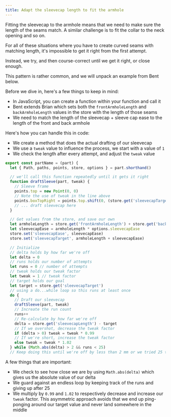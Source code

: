 ```yaml
---
title: Adapt the sleevecap length to fit the armhole
---
```


Fitting the sleevecap to the armhole means that we need to make sure the length
of the seams match. A similar challenge is to fit the collar to the neck
opening and so on.

For all of these situations where you have to create curved seams with matching
length, it's impossible to get it right from the first attempt.

Instead, we try, and then course-correct until we get it right, or close enough.

This pattern is rather common, and we will unpack an example from Bent below.

Before we dive in, here's a few things to keep in mind:

- In JavaScript, you can create a function within your function and call it
- Bent extends Brian which sets both the `frontArmholeLength` and `backArmholeLength` values in the store with the length of those seams
- We need to match the length of the sleevecap + sleeve cap ease to the length of the front and back armhole

Here's how you can handle this in code:

- We create a method that does the actual drafting of our sleevecap
- We use a `tweak` value to influence the process, we start with a value of `1`
- We check the length after every attempt, and adjust the `tweak` value

```js
export const partName = (part) {
  let { Path, paths, points, store, options } = part.shorthand()

  // we'll call this function repeatedly until it gets it right
  function draftSleeve(part, tweak) {
    // Sleeve frame
    points.top = new Point(0, 0)
    // Note the use of tweak in the line above
    points.boxTopRight = points.top.shift(0, (store.get('sleevecapTarget') / 5.8) * tweak)
    // ... draft sleevecap here
  }

  // Get values from the store, and save our own
  let armholeLength = store.get('frontArmholeLength') + store.get('backArmholeLength')
  let sleevecapEase = armholeLength * options.sleevecapEase
  store.set('sleevecapEase', sleevecapEase)
  store.set('sleevecapTarget', armholeLength + sleevecapEase)

  // Initialize
  // delta holds by how far we're off
  let delta = 0 
  // runs holds our number of attempts
  let runs = 0 // number of attempts
  // tweak holds our tweak factor
  let tweak = 1 // tweak factor
  // target holds our goal
  let target = store.get('sleevecapTarget')
  // using a do...while loop so this runs at least once
  do { 
    // Draft our sleevecap
    draftSleeve(part, tweak)
    // Increate the run count
    runs++
    // Re-calculate by how far we're off
    delta = store.get('sleevecapLength') - target 
    // If we overshot, decrease the tweak factor
    if (delta > 0) tweak = tweak * 0.99 
    // If we're short, increase the tweak factor
    else tweak = tweak * 1.02 
  } while (Math.abs(delta) > 2 && runs < 25) 
  // Keep doing this until we're off by less than 2 mm or we tried 25 times
```

A few things that are important:

- We check to see how close we are by using `Math.abs(delta)` which gives us the absolute value of our delta
- We guard against an endless loop by keeping track of the runs and giving up after 25
- We multiply by `0.99` and `1.02` to respectively decrease and increase our `tweak` factor.
  This asymmetric approach avoids that we end up ping-ponging around our target value and never land somewhere in the middle
